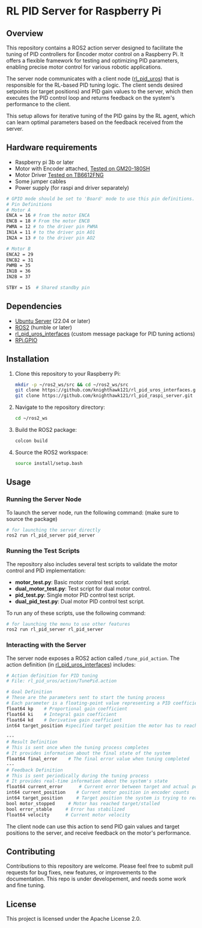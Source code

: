 # RL PID Server for Raspberry Pi

## Overview

This repository contains a ROS2 action server designed to facilitate the tuning of PID controllers for Encoder motor control on a Raspberry Pi. It offers a flexible framework for testing and optimizing PID parameters, enabling precise motor control for various robotic applications.

The server node communicates with a client node ([rl_pid_uros](https://github.com/knighthawk121/rl_pid_uros.git)) that is responsible for the RL-based PID tuning logic. The client sends desired setpoints (or target positions) and PID gain values to the server, which then executes the PID control loop and returns feedback on the system's performance to the client.

This setup allows for iterative tuning of the PID gains by the RL agent, which can learn optimal parameters based on the feedback received from the server.


## Hardware requirements

* Raspberry pi 3b or later
* Motor with Encoder attached, [Tested on GM20-180SH](https://robu.in/wp-content/uploads/2023/08/18-GM20-180SH-2.pdf)
* Motor Driver [Tested on TB6612FNG](https://www.google.com/search?q=TB6612FNG&sourceid=chrome&ie=UTF-8)
* Some jumper cables
* Power supply (for raspi and driver separately)

```bash
# GPIO mode should be set to 'Board' mode to use this pin definitions.
# Pin Definitions
# Motor A
ENCA = 16 # from the motor ENCA
ENCB = 18 # From the motor ENCB
PWMA = 12 # to the driver pin PWMA  
IN1A = 11 # to the driver pin AO1
IN2A = 13 # to the driver pin AO2

# Motor B
ENCA2 = 29
ENCB2 = 31
PWMB = 35
IN1B = 36
IN2B = 37

STBY = 15  # Shared standby pin
```

## Dependencies

* [Ubuntu Server](https://ubuntu.com/tutorials/how-to-install-ubuntu-on-your-raspberry-pi#1-overview) (22.04 or later)
* [ROS2](https://docs.ros.org/en/humble/Installation/Ubuntu-Install-Debs.html) (humble or later)
* [rl_pid_uros_interfaces](https://github.com/knighthawk121/rl_pid_uros_interfaces.git) (custom message package for PID tuning actions)
* [RPi.GPIO](https://pypi.org/project/RPi.GPIO/)

## Installation

1. Clone this repository to your Raspberry Pi:

   ```bash
   mkdir -p ~/ros2_ws/src && cd ~/ros2_ws/src
   git clone https://github.com/knighthawk121/rl_pid_uros_interfaces.git
   git clone https://github.com/knighthawk121/rl_pid_raspi_server.git
   ```

2. Navigate to the repository directory:

   ```bash
   cd ~/ros2_ws
   ```

3. Build the ROS2 package:

   ```bash
   colcon build 
   ```

4. Source the ROS2 workspace:

   ```bash
   source install/setup.bash
   ```

## Usage

### Running the Server Node

To launch the server node, run the following command:
(make sure to source the package)

```bash
# for launching the server directly
ros2 run rl_pid_server pid_server
```

### Running the Test Scripts

The repository also includes several test scripts to validate the motor control and PID implementation:

* **motor\_test.py**:  Basic motor control test script.
* **dual\_motor\_test.py**:  Test script for dual motor control.
* **pid\_test.py**:  Single motor PID control test script.
* **dual\_pid\_test.py**:  Dual motor PID control test script.

To run any of these scripts, use the following command:

```bash
# for launching the menu to use other features
ros2 run rl_pid_server rl_pid_server
```

### Interacting with the Server

The server node exposes a ROS2 action called `/tune_pid_action`. The action definition (in [rl_pid_uros_interfaces](https://github.com/knighthawk121/rl_pid_uros_interfaces.git)) includes:

```bash
# Action definition for PID tuning
# File: rl_pid_uros/action/TunePid.action

# Goal Definition
# These are the parameters sent to start the tuning process
# Each parameter is a floating-point value representing a PID coefficient
float64 kp    # Proportional gain coefficient
float64 ki    # Integral gain coefficient
float64 kd    # Derivative gain coefficient
int64 target_position #specified target position the motor has to reach 0 - 360

---
# Result Definition
# This is sent once when the tuning process completes
# It provides information about the final state of the system
float64 final_error    # The final error value when tuning completed
---
# Feedback Definition
# This is sent periodically during the tuning process
# It provides real-time information about the system's state
float64 current_error      # Current error between target and actual position
int64 current_position    # Current motor position in encoder counts
int64 target_position     # Target position the system is trying to reach
bool motor_stopped     # Motor has reached target/stalled
bool error_stable     # Error has stabilized
float64 velocity      # Current motor velocity
```

The client node can use this action to send PID gain values and target positions to the server, and receive feedback on the motor's performance.


## Contributing

Contributions to this repository are welcome. Please feel free to submit pull requests for bug fixes, new features, or improvements to the documentation. This repo is under developement, and needs some work and fine tuning. 

## License

This project is licensed under the Apache License 2.0.